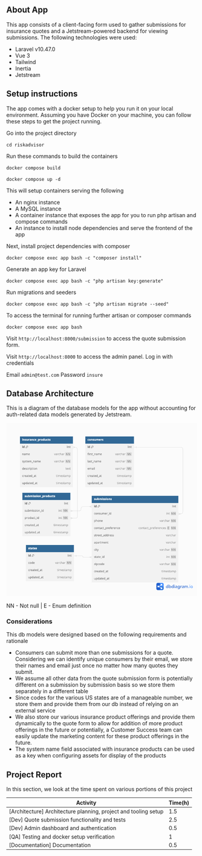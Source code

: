 ## About App

This app consists of a client-facing form used to gather submissions for insurance quotes and a Jetstream-powered backend for
viewing submissions. The following technologies were used:

- Laravel v10.47.0
- Vue 3
- Tailwind
- Inertia
- Jetstream

## Setup instructions

The app comes with a docker setup to help you run it on your local environment. Assuming you have Docker on your machine, you can follow
these steps to get the project running.

Go into the project directory
```
cd riskadvisor
```

Run these commands to build the containers
```
docker compose build
```
```
docker compose up -d
```

This will setup containers serving the following
- An nginx instance
- A MySQL instance
- A container instance that exposes the app for you to run php artisan and compose commands
- An instance to install node dependencies and serve the frontend of the app

Next, install project dependencies with composer
```
docker compose exec app bash -c "composer install"
```

Generate an app key for Laravel
```
docker compose exec app bash -c "php artisan key:generate"
```

Run migrations and seeders
```
docker compose exec app bash -c "php artisan migrate --seed"
```

To access the terminal for running further artisan or composer commands
```
docker compose exec app bash
```

Visit `http://localhost:8000/submission` to access the quote submission form.

Visit `http://localhost:8000` to access the admin panel. Log in with credentials

Email `admin@test.com`
Password `insure`

## Database Architecture

This is a diagram of the database models for the app without accounting for auth-related data models generated by Jetstream.

![DB model](insure.png)

NN - Not null | E - Enum definition

### Considerations
This db models were designed based on the following requirements and rationale

- Consumers can submit more than one submissions for a quote. Considering we can identify unique consumers by their email,
we store their names and email just once no matter how many quotes they submit.
- We assume all other data from the quote submission form is potentially different on a submission by submission basis so we store
them separately in a different table
- Since codes for the various US states are of a manageable number, we store them and provide them from our db instead of relying on
an external service
- We also store our various insurance product offerings and provide them dynamically to the quote form to allow for addition of more 
product offerings in the future or potentially, a Customer Success team can easily update the marketing content for these product 
offerings in the future.
- The system name field associated with insurance products can be used as a key when configuring assets for display of the products

## Project Report

In this section, we look at the time spent on various portions of this project

| Activity  | Time(h) |
| ------------- | ------------- |
|[Architecture] Architecture planning, project and tooling setup  | 1.5 |
|[Dev] Quote submission functionality and tests  | 2.5  |
|[Dev] Admin dashboard and authentication | 0.5 |
|[QA] Testing and docker setup verification | 1 |
|[Documentation] Documentation | 0.5 |



